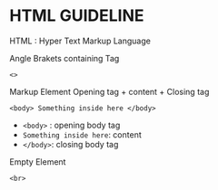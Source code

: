 # HTML GUIDELINE


HTML : Hyper Text Markup Language

Angle Brakets containing Tag
```
<>
```

Markup Element
Opening tag + content + Closing tag
```
<body> Something inside here </body> 
```
* ```<body>``` : opening body tag
* ```Something inside here```: content
* ```</body>```: closing body tag

Empty Element
```
<br>
```
